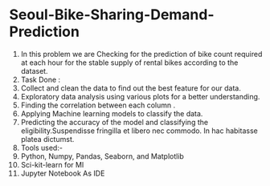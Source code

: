 # Seoul-Bike-Sharing-Demand-Prediction
1) In this problem we are Checking for the prediction of bike count required at each hour for the stable supply of rental bikes according to the dataset.
2) Task Done :
3) Collect and clean the data to find out the best feature for our data.
4) Exploratory data analysis using various plots for a better understanding.
5) Finding the correlation between each column .
6) Applying Machine learning models to classify the data.
7) Predicting the accuracy of the model and classifying the eligibility.Suspendisse fringilla et libero nec commodo. In hac habitasse platea dictumst.
8) Tools used:-
9) Python, Numpy, Pandas, Seaborn, and Matplotlib
10) Sci-kit-learn for Ml
11) Jupyter Notebook As IDE

